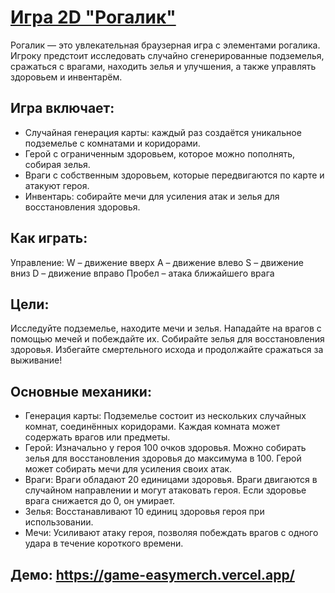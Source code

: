 # [Игра 2D "Рогалик"]([https://breakdance.github.io/breakdance/](https://game-easymerch.vercel.app/))
Рогалик — это увлекательная браузерная игра с элементами рогалика. Игроку предстоит исследовать случайно сгенерированные подземелья, сражаться с врагами, находить зелья и улучшения, а также управлять здоровьем и инвентарём.

## Игра включает:
- Случайная генерация карты: каждый раз создаётся уникальное подземелье с комнатами и коридорами.
- Герой с ограниченным здоровьем, которое можно пополнять, собирая зелья.
- Враги с собственным здоровьем, которые передвигаются по карте и атакуют героя.
- Инвентарь: собирайте мечи для усиления атак и зелья для восстановления здоровья.

## Как играть:
Управление:
W – движение вверх
A – движение влево
S – движение вниз
D – движение вправо
Пробел – атака ближайшего врага

## Цели:
Исследуйте подземелье, находите мечи и зелья.
Нападайте на врагов с помощью мечей и побеждайте их.
Собирайте зелья для восстановления здоровья.
Избегайте смертельного исхода и продолжайте сражаться за выживание!

## Основные механики:
- Генерация карты:
Подземелье состоит из нескольких случайных комнат, соединённых коридорами.
Каждая комната может содержать врагов или предметы.
- Герой:
Изначально у героя 100 очков здоровья.
Можно собирать зелья для восстановления здоровья до максимума в 100.
Герой может собирать мечи для усиления своих атак.
- Враги:
Враги обладают 20 единицами здоровья.
Враги двигаются в случайном направлении и могут атаковать героя.
Если здоровье врага снижается до 0, он умирает.
- Зелья:
Восстанавливают 10 единиц здоровья героя при использовании.
- Мечи:
Усиливают атаку героя, позволяя побеждать врагов с одного удара в течение короткого времени.

## Демо: https://game-easymerch.vercel.app/

